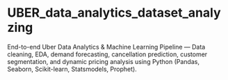 # UBER_data_analytics_dataset_analyzing
End-to-end Uber Data Analytics &amp; Machine Learning Pipeline — Data cleaning, EDA, demand forecasting, cancellation prediction, customer segmentation, and dynamic pricing analysis using Python (Pandas, Seaborn, Scikit-learn, Statsmodels, Prophet).
